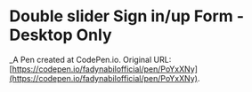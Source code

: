 #  Double slider Sign in/up Form - Desktop Only
 _A Pen created at CodePen.io. Original URL: [https://codepen.io/fadynabilofficial/pen/PoYxXNy](https://codepen.io/fadynabilofficial/pen/PoYxXNy).

 